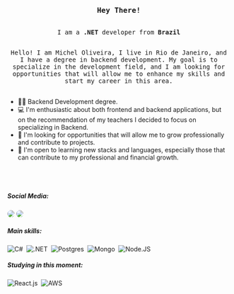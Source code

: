 <!-- Intro  -->
<h3 align="center">
        <samp>
                <b>Hey There! </b> 
        </samp>
</h3>

<p align="center" style="font=20"> 
  <samp>
    <br>
     I am a <b>.NET</b> developer from <b>Brazil</b>
    <br>
  </samp>
</p>

<p align="center" style="font=18"> 
  <samp>
    <br>
     Hello! I am Michel Oliveira, I live in Rio de Janeiro, and I have a degree in backend development. My goal is to specialize in the development field, and I am looking for opportunities that will allow me to enhance my skills and start my career in this area.</b>
    <br>
    <br>
  </samp>
</p>

- 👩‍🎓 Backend Development degree.
- 💻 I'm enthusiastic about both frontend and backend applications, but on the recommendation of my teachers I decided to focus on specializing in Backend.
- 💼 I'm looking for opportunities that will allow me to grow professionally and contribute to projects.
- 🌱 I'm open to learning new stacks and languages, especially those that can contribute to my professional and financial growth.
<br>

<h1></h1>

 ##### Social Media:
 </div>
<a href="https://www.linkedin.com/in/michel-oliveira-054746230/" target="_blank"><img src="https://img.shields.io/badge/-LinkedIn-0D1117?style=for-the-badge&logo=linkedin&logoColor=white" style="border-radius: 30px" target="_blank"></a> 
 <a href="https://michel-alpha.vercel.app/" target="_blank"><img src="https://img.shields.io/badge/website-0D1117?style=for-the-badge&logo=About.me&logoColor=FFF" style="border-radius: 30px" target="blank"></a> 
 </div>

 
 ##### Main skills:
![C#](https://img.shields.io/badge/C%23-0D1117?style=for-the-badge&logo=c-sharp&logoColor=white)&nbsp;
![.NET](https://img.shields.io/badge/.NET-0D1117?style=for-the-badge&logo=.net&logoColor=white)&nbsp;
![Postgres](https://img.shields.io/badge/PostgreSQL-0D1117?style=for-the-badge&logo=postgresql&logoColor=white)&nbsp;
![Mongo](https://img.shields.io/badge/MongoDB-0D1117?style=for-the-badge&logo=mongodb&logoColor=white)&nbsp;
![Node.JS](https://img.shields.io/badge/-Node.JS-0D1117?style=for-the-badge&logo=node.js&labelColor=0D1117&textColor=0D1117)&nbsp;



##### Studying in this moment:
![React.js](https://img.shields.io/badge/-React.js-0D1117?style=for-the-badge&logo=react&labelColor=0D1117)&nbsp;
![AWS](https://img.shields.io/badge/Amazon_AWS-0D1117?style=for-the-badge&logo=amazon-aws&logoColor=whiteColor=white&textColor=0D1117)&nbsp;


